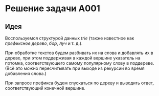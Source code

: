 # Решение задачи A001
## Идея
Воспользуемся структурой данных _trie_ (также известное как _префиксное дерево_, _бор_, _луч_ и т.&nbsp;д.).

При обработке текстов будем разбивать их на слова и добавлять их в дерево, при этом поддерживая в каждой вершине указатель на потомка, соответствующего самому популярному слову в поддереве. (Всё это можно пересчитывать при выходе из рекурсии во время добавления слова.)

При запросе префикса будем спускаться по дереву и выводить ответ, соответствующий конечной вершине.
